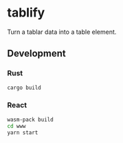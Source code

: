 # tablify
Turn a tablar data into a table element.

## Development

### Rust
```sh
cargo build
```

### React
```sh
wasm-pack build
cd www
yarn start
```
